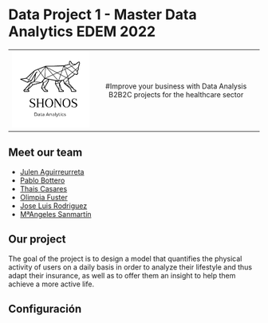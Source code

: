 # Data Project 1 - Master Data Analytics EDEM 2022

|      |           |
| ------------- |:-------------:|
| ![](https://github.com/aloa04/dataproject-1/blob/main/logo/logo_shonos.png?raw=true)      | #Improve your business with Data Analysis  B2B2C projects for the healthcare sector|

## Meet our team

- [Julen Aguirreurreta](https://github.com/juagvi)
- [Pablo Bottero](https://github.com/aloa04)
- [Thais Casares](https://github.com/thais1987)
- [Olimpia Fuster](https://github.com/olimpiaf99)
- [Jose Luis Rodriguez](https://github.com/joselra98)
- [MªAngeles Sanmartín](https://github.com/mac-sanmartin)



## Our project

The goal of the project is to design a model that quantifies the physical activity of users on a daily basis in order to analyze their lifestyle and thus adapt their insurance, as well as to offer them an insight to help them achieve a more active life.



## Configuración

